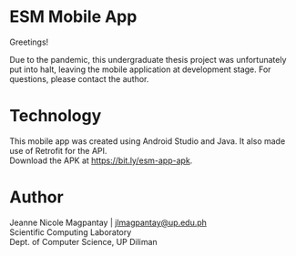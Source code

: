 # ESM Mobile App

Greetings!  
  
Due to the pandemic, this undergraduate thesis project was unfortunately put into halt, leaving the mobile application at development stage. For questions, please contact the author.

# Technology
This mobile app was created using Android Studio and Java. It also made use of Retrofit for the API.  
Download the APK at https://bit.ly/esm-app-apk.

# Author
Jeanne Nicole Magpantay | jlmagpantay@up.edu.ph  
Scientific Computing Laboratory  
Dept. of Computer Science, UP Diliman
